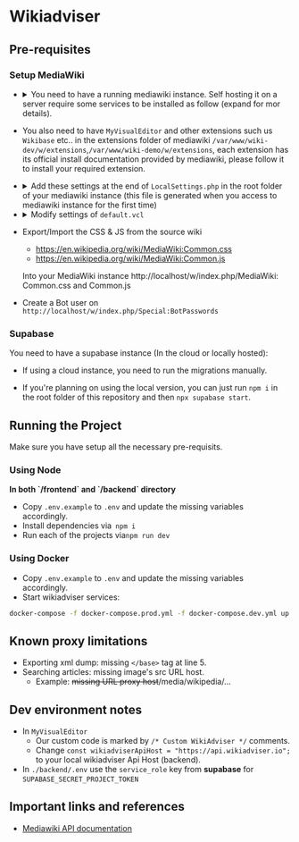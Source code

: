 # Wikiadviser

## Pre-requisites

### Setup MediaWiki

- <details>
   <summary>You need to have a running mediawiki instance. Self hosting it on a server require some services to be installed as follow (expand for mor details).</summary>
    
    - Install Caddy
    - Install Apache2
    - If you are willing to use local DataBase, install one of these supported DataBase systems: `MariaDB`, `PostgreSQL`, `SQLite` or `MySQL`, it's recommended to use managed Database for better security and performance.
    - Don't forget to start all the services above!
    - Configure your database: 
    
    - Login ```sudo mysql -u root -p```: 
      
    ``` 
      CREATE DATABASE my_wiki;
      CREATE USER 'wikiuser'@'localhost' IDENTIFIED BY 'password';
      GRANT ALL PRIVILEGES ON my_wiki.* TO 'wikiuser'@'localhost' WITH GRANT OPTION;
    ```
    
    - Configure Apache2 to listen on port 8080 for demo instance, 8081 for dev instance by adding the following lines to ```/etc/apache2/ports.conf``` : 

    ```
      Listen 127.0.0.1:8080
      Listen 127.0.0.1:8081
    ```

    - Next, create two folders wiki-dev and wiki-demo under ```/var/www``` and add new sites configuration file under ```/etc/apache2/sites-available/000-wikidev.conf```

    ```
    <VirtualHost *:8081>
	         ServerAdmin webmaster@localhost
	         DocumentRoot /var/www/wiki-dev
                 ErrorLog ${APACHE_LOG_DIR}/error.log
	         CustomLog ${APACHE_LOG_DIR}/access.log combined
    </VirtualHost>
    ```

    - ```/etc/apache2/sites-available/000-wikidemo.conf```

    ```
    <VirtualHost *:8080>
	         ServerAdmin webmaster@localhost
	         DocumentRoot /var/www/wiki-demo
                 ErrorLog ${APACHE_LOG_DIR}/error.log
	         CustomLog ${APACHE_LOG_DIR}/access.log combined
    </VirtualHost>
    ```
    
    - Restart Apache2 service !
    - Install MediaWiki from the [official download page](https://www.mediawiki.org/wiki/Download)
    - Extract the file in the following paths ```/var/www/wiki-dev``` and ```/var/www/wiki-demo``` 
    - rename the folders using ```mv``` command to ```w```
    - Setup Caddy by editing ```/etc/caddy/Caddyfile```:
      
      
    ```
    https://wiki-dev.wikiadviser.io {
            log {
              output file /var/log/caddy/access-dev.log {
                  roll_size 10MiB
                  roll_keep 10
                  roll_keep_for 24h
              }
            }
            rewrite /robots.txt ./robots.txt # Disable search engine indexing
            reverse_proxy localhost:8081
     }
     #### for Demo/Prod
     https://wiki-demo.wikiadviser.io {
            log {
              output file /var/log/caddy/access-demo.log {
                  roll_size 10MiB
                  roll_keep 10
                  roll_keep_for 24h
              }
            }
            forward_auth https://api.wikiadviser.io {
                header_up Host {upstream_hostport}
                header_up X-Real-IP {remote_host}
                uri /authenticate
                copy_headers X-User X-Client-IP X-Forwarded-Uri
            }
            rewrite /robots.txt ./robots.txt # Disable search engine indexing
            reverse_proxy localhost:8080
    }
    
   ```
    - Add <code>robots.txt</code> to <code>/etc/caddy</code>, will be called in the above Caddyfile.

   ```
     User-agent: *
     Disallow: /
   ```
   
    - Retsart Caddy service !
    </details>


- You also need to have `MyVisualEditor` and other extensions such us `Wikibase` etc.. in the extensions folder of mediawiki ```/var/www/wiki-dev/w/extensions```,```/var/www/wiki-demo/w/extensions```, each extension has its official install documentation provided by mediawiki, please follow it to install your required extension.

- <details>
    <summary>Add these settings at the end of <code>LocalSettings.php</code> in the root folder of your mediawiki instance (this file is generated when you access to mediawiki instance for the first time)</summary>

  ```
  $wgDefaultSkin = "vector-2022";
  wfLoadExtension( 'MyVisualEditor' );
  $wgDefaultRobotPolicy = 'noindex,nofollow'; // To avoid indexing the wiki by search engines.
  wfLoadExtension( 'UniversalLanguageSelector' );

  /* Templates & Modules */
  // https://www.mediawiki.org/wiki/Manual:Importing_Wikipedia_infoboxes_tutorial
  // https://www.mediawiki.org/wiki/Help:Templates

  wfLoadExtension( 'ParserFunctions' );
  $wgPFEnableStringFunctions = true;

  wfLoadExtension( 'Scribunto' );
  $wgScribuntoDefaultEngine = 'luastandalone';
  $wgScribuntoEngineConf['luastandalone']['cpuLimit'] = 60; // 1 minute
  $wgScribuntoEngineConf['luastandalone']['memoryLimit'] = 838860800; // 800M
  $wgMemoryLimit = '800M';
  $wgMaxShellFileSize = 838860800; // 800M
  $wgMaxShellTime = 10 * 60 * 1000; // 10 minutes

  wfLoadExtension( 'TemplateStyles' );
  wfLoadExtension( 'InputBox' );
  wfLoadExtension( 'TemplateData' );
  wfLoadExtension( 'SyntaxHighlight_GeSHi' );

  $wgUseInstantCommons = true;

  wfLoadExtension( 'Cite' );
  wfLoadExtension( 'PageForms' );

  /* Mediawiki Performance tuning */
  // https://www.mediawiki.org/wiki/Manual:Performance_tuning
  // https://www.mediawiki.org/wiki/User:Ilmari_Karonen/Performance_tuning

  // Cache & Lifetime (2 years)
  $wgMainCacheType = CACHE_ACCEL;
  $wgMessageCacheType = CACHE_ACCEL;
  $wgParserCacheType = CACHE_DB;

  $wgParserCacheExpireTime = 63072000;
  $wgRevisionCacheExpiry = 63072000;
  $wgResourceLoaderMaxage = [
  'versioned' => 63072000,
  'unversioned' => 63072000
  ];

  wfLoadExtension( 'WikibaseRepository', "$IP/extensions/Wikibase/extension-repo.json" );
  require_once "$IP/extensions/Wikibase/repo/ExampleSettings.php";
  require_once "$IP/extensions/Wikibase/repo/config/Wikibase.example.php";

  wfLoadExtension( 'WikibaseClient', "$IP/extensions/Wikibase/extension-client.json" );
  require_once "$IP/extensions/Wikibase/client/ExampleSettings.php";
  require_once "$IP/extensions/Wikibase/client/config/WikibaseClient.example.php";
  $wgWBRepoSettings['allowEntityImport'] = true;
  
  $wgShowExceptionDetails = true;
  $wgExternalLinkTarget = '_blank';

  ```
  - Finally, run some maintenance scripts, [for more info check](https://www.mediawiki.org/wiki/Wikibase/Installation#Modify_LocalSettings.php) :
    
    ```
    php maintenance/run.php ./maintenance/update.php
    php maintenance/run.php ./extensions/Wikibase/lib/maintenance/populateSitesTable.php
    php maintenance/run.php ./extensions/Wikibase/repo/maintenance/rebuildItemsPerSite.php
    php maintenance/run.php ./maintenance/populateInterwiki.php
    ```

  </details>

- <details>
    <summary>Modify settings of <code>default.vcl</code></summary>

  ```
    .first_byte_timeout = 600s;
  ```

  </details>

- Export/Import the CSS & JS from the source wiki

  - https://en.wikipedia.org/wiki/MediaWiki:Common.css
  - https://en.wikipedia.org/wiki/MediaWiki:Common.js

  Into your MediaWiki instance http://localhost/w/index.php/MediaWiki: Common.css and Common.js

- Create a Bot user on `http://localhost/w/index.php/Special:BotPasswords`

### Supabase

You need to have a supabase instance (In the cloud or locally hosted):

- If using a cloud instance, you need to run the migrations manually.

* If you're planning on using the local version, you can just run `npm i` in the root folder of this repository and then `npx supabase start`.

## Running the Project

Make sure you have setup all the necessary pre-requisits.

### Using Node

<b>
In both `/frontend` and `/backend` directory
</b>

- Copy `.env.example` to `.env` and update the missing variables accordingly.
- Install dependencies via` npm i`
- Run each of the projects via`npm run dev`

### Using Docker

- Copy `.env.example` to `.env` and update the missing variables accordingly.
- Start wikiadviser services:

```sh
docker-compose -f docker-compose.prod.yml -f docker-compose.dev.yml up --build --force-recreate -d
```

## Known proxy limitations

- Exporting xml dump: missing `</base>` tag at line 5.
- Searching articles: missing image's src URL host.
  - Example: ~~missing URL proxy host~~/media/wikipedia/...

## Dev environment notes

- In `MyVisualEditor`
  - Our custom code is marked by `/* Custom WikiAdviser */` comments.
  - Change `const wikiadviserApiHost = "https://api.wikiadviser.io";` to your local wikiadviser Api Host (backend).
- In `./backend/.env` use the `service_role` key from <b>supabase</b> for `SUPABASE_SECRET_PROJECT_TOKEN`

## Important links and references

- [Mediawiki API documentation](https://www.mediawiki.org/wiki/API:Main_page)
